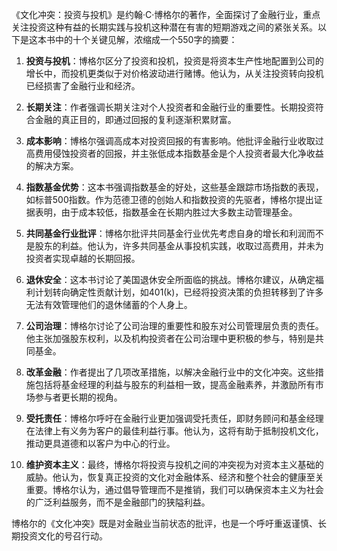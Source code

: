 《文化冲突：投资与投机》是约翰·C·博格尔的著作，全面探讨了金融行业，重点关注投资这种有益的长期实践与投机这种潜在有害的短期游戏之间的紧张关系。以下是这本书中的十个关键见解，浓缩成一个550字的摘要：

1. **投资与投机**：博格尔区分了投资和投机，投资是将资本生产性地配置到公司的增长中，而投机更类似于对价格波动进行赌博。他认为，从关注投资转向投机已经损害了金融行业和经济。

2. **长期关注**：作者强调长期关注对个人投资者和金融行业的重要性。长期投资符合金融的真正目的，即通过回报的复利逐渐积累财富。

3. **成本影响**：博格尔强调高成本对投资回报的有害影响。他批评金融行业收取过高费用侵蚀投资者的回报，并主张低成本指数基金是个人投资者最大化净收益的解决方案。

4. **指数基金优势**：这本书强调指数基金的好处，这些基金跟踪市场指数的表现，如标普500指数。作为范德卫德的创始人和指数投资的先驱者，博格尔提出证据表明，由于成本较低，指数基金在长期内胜过大多数主动管理基金。

5. **共同基金行业批评**：博格尔批评共同基金行业优先考虑自身的增长和利润而不是股东的利益。他认为，许多共同基金从事投机实践，收取过高费用，并未为投资者实现卓越的长期回报。

6. **退休安全**：这本书讨论了美国退休安全所面临的挑战。博格尔建议，从确定福利计划转向确定性贡献计划，如401(k)，已经将投资决策的负担转移到了许多无法有效管理他们的退休储蓄的个人身上。

7. **公司治理**：博格尔讨论了公司治理的重要性和股东对公司管理层负责的责任。他主张加强股东权利，以及机构投资者在公司治理中更积极的参与，特别是共同基金。

8. **改革金融**：作者提出了几项改革措施，以解决金融行业中的文化冲突。这些措施包括将基金经理的利益与股东的利益相一致，提高金融素养，并激励所有市场参与者更长期的视角。

9. **受托责任**：博格尔呼吁在金融行业更加强调受托责任，即财务顾问和基金经理在法律上有义务为客户的最佳利益行事。他认为，这将有助于抵制投机文化，推动更具道德和以客户为中心的行业。

10. **维护资本主义**：最终，博格尔将投资与投机之间的冲突视为对资本主义基础的威胁。他认为，恢复真正投资的文化对金融体系、经济和整个社会的健康至关重要。博格尔认为，通过倡导管理而不是推销，我们可以确保资本主义为社会的广泛利益服务，而不是金融部门的狭隘利益。

博格尔的《文化冲突》既是对金融业当前状态的批评，也是一个呼吁重返谨慎、长期投资文化的号召行动。